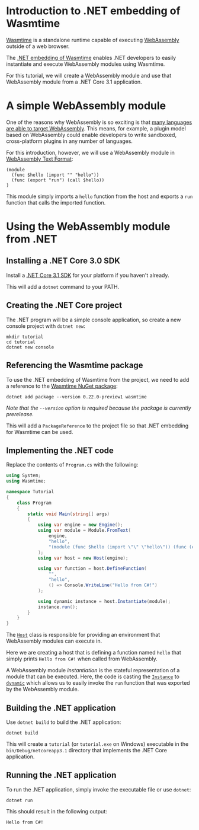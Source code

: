 # Introduction to .NET embedding of Wasmtime

[Wasmtime](https://github.com/bytecodealliance/wasmtime) is a standalone runtime capable of executing [WebAssembly](https://webassembly.org/) outside of a web browser.

The [.NET embedding of Wasmtime](https://github.com/bytecodealliance/wasmtime-dotnet) enables .NET developers to easily instantiate and execute WebAssembly modules using Wasmtime.

For this tutorial, we will create a WebAssembly module and use that WebAssembly module from a .NET Core 3.1 application.

# A simple WebAssembly module

One of the reasons why WebAssembly is so exciting is that [many languages are able to target WebAssembly](https://github.com/appcypher/awesome-wasm-langs).  This means, for example, a plugin model based on WebAssembly could enable developers to write sandboxed, cross-platform plugins in any number of languages.

For this introduction, however, we will use a  WebAssembly module in [WebAssembly Text Format](https://developer.mozilla.org/en-US/docs/WebAssembly/Understanding_the_text_format):

```text
(module
  (func $hello (import "" "hello"))
  (func (export "run") (call $hello))
)
```

This module simply imports a `hello` function from the host and exports a `run` function that calls the imported function.

# Using the WebAssembly module from .NET

## Installing a .NET Core 3.0 SDK

Install a [.NET Core 3.1 SDK](https://dotnet.microsoft.com/download/dotnet-core/3.1) for your platform if you haven't already.

This will add a `dotnet` command to your PATH.

## Creating the .NET Core project

The .NET program will be a simple console application, so create a new console project with `dotnet new`:

```text
mkdir tutorial
cd tutorial
dotnet new console
```

## Referencing the Wasmtime package

To use the .NET embedding of Wasmtime from the project, we need to add a reference to the [Wasmtime NuGet package](https://www.nuget.org/packages/Wasmtime):

```text
dotnet add package --version 0.22.0-preview1 wasmtime
```

_Note that the `--version` option is required because the package is currently prerelease._

This will add a `PackageReference` to the project file so that .NET embedding for Wasmtime can be used.

## Implementing the .NET code

Replace the contents of `Program.cs` with the following:

```c#
using System;
using Wasmtime;

namespace Tutorial
{
    class Program
    {
        static void Main(string[] args)
        {
            using var engine = new Engine();
            using var module = Module.FromText(
                engine,
                "hello",
                "(module (func $hello (import \"\" \"hello\")) (func (export \"run\") (call $hello)))"
            );
            using var host = new Host(engine);

            using var function = host.DefineFunction(
                "",
                "hello",
                () => Console.WriteLine("Hello from C#!")
            );

            using dynamic instance = host.Instantiate(module);
            instance.run();
        }
    }
}
```

The [`Host`](https://bytecodealliance.github.io/wasmtime-dotnet/api/Wasmtime.Host.html) class is responsible for providing an environment that WebAssembly modules can execute in.

Here we are creating a host that is defining a function named `hello` that simply prints `Hello from C#!` when called from WebAssembly.

A WebAssembly module _instantiation_ is the stateful representation of a module that can be executed.  Here, the code is casting the [`Instance`](https://bytecodealliance.github.io/wasmtime-dotnet/api/Wasmtime.Instance.html) to [`dynamic`](https://docs.microsoft.com/en-us/dotnet/csharp/programming-guide/types/using-type-dynamic) which allows us to easily invoke the `run` function that was exported by the WebAssembly module.

## Building the .NET application

Use `dotnet build` to build the .NET application:

```text
dotnet build
```

This will create a `tutorial` (or `tutorial.exe` on Windows) executable in the `bin/Debug/netcoreapp3.1` directory that implements the .NET Core application.

## Running the .NET application
 
To run the .NET application, simply invoke the executable file or use `dotnet`:

```text
dotnet run
```

This should result in the following output:

```text
Hello from C#!
```

